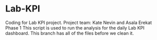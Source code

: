 # Lab-KPI
Coding for Lab KPI project.
Project team: Kate Nevin and Asala Erekat
Phase 1
This script is used to run the analysis for the daily Lab KPI dashboard.
This branch has all of the files before we clean it.
